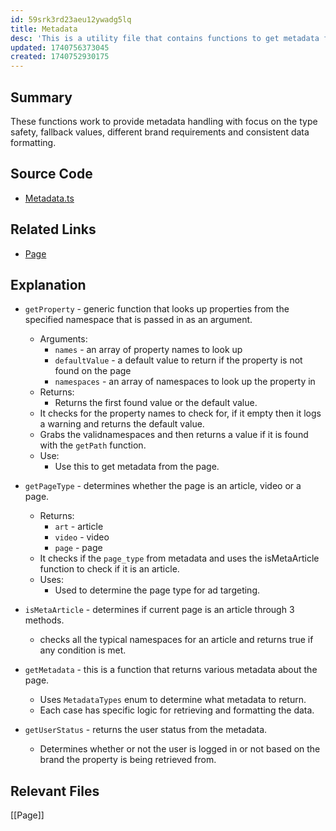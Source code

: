 ```yaml
---
id: 59srk3rd23aeu12ywadg5lq
title: Metadata
desc: 'This is a utility file that contains functions to get metadata from the page'
updated: 1740756373045
created: 1740752930175
---
```

## Summary
These functions work to provide metadata handling with focus on the type safety, fallback values, different brand requirements and consistent data formatting.  

## Source Code
- [Metadata.ts](/ncu-ad-manager/src/Utils/Page/Metadata.ts)

## Related Links
- [Page](/ncu-ad-manager/src/Utils/Page/Page.ts)

## Explanation 
- `getProperty` - generic function that looks up properties from the specified namespace that is passed in as an argument. 
  - Arguments: 
    - `names` - an array of property names to look up
    - `defaultValue` - a default value to return if the property is not found on the page
    - `namespaces` - an array of namespaces to look up the property in
  - Returns: 
    - Returns the first found value or the default value. 
  - It checks for the property names to check for, if it empty then it logs a warning and returns the default value. 
  - Grabs the validnamespaces and then returns a value if it is found with the `getPath` function. 
  - Use: 
    - Use this to get metadata from the page. 

- `getPageType` - determines whether the page is an article, video or a page. 
  - Returns: 
    - `art` - article
    - `video` - video
    - `page` - page
  - It checks if the `page_type` from metadata and uses the isMetaArticle function to check if it is an article. 
  - Uses: 
    - Used to determine the page type for ad targeting. 
  
- `isMetaArticle` - determines if current page is an article through 3 methods.
  - checks all the typical namespaces for an article and returns true if any condition is met. 

- `getMetadata` - this is a function that returns various metadata about the page. 
  - Uses `MetadataTypes` enum to determine what metadata to return. 
  - Each case has specific logic for retrieving and formatting the data.

- `getUserStatus` - returns the user status from the metadata.
  - Determines whether or not the user is logged in or not based on the brand the property is being retrieved from. 

## Relevant Files
[[Page]]